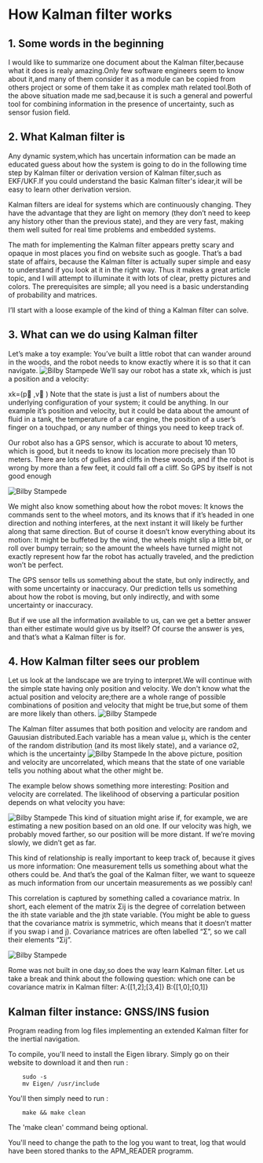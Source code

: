 # How Kalman filter works

## 1. Some words in the beginning
I would like to summarize one document about the Kalman filter,because what it does is realy amazing.Only few software engineers seem to know about it,and many of them consider it as a module can be copied from others project or some of them take it as complex math related tool.Both of the above situation made me sad,because it is such a general and powerful tool for combining information in the presence of uncertainty, such as sensor fusion field.

## 2. What Kalman filter is
Any dynamic system,which has uncertain information can be made an educated guess about how the system is going to do in the following time step by Kalman filter or derivation version of Kalman filter,such as EKF/UKF.If you could understand the basic Kalman filter's idear,it will be easy to learn other derivation version.

Kalman filters are ideal for systems which are continuously changing. They have the advantage that they are light on memory (they don’t need to keep any history other than the previous state), and they are very fast, making them well suited for real time problems and embedded systems.

The math for implementing the Kalman filter appears pretty scary and opaque in most places you find on website such as google. That’s a bad state of affairs, because the Kalman filter is actually super simple and easy to understand if you look at it in the right way. Thus it makes a great article topic, and I will attempt to illuminate it with lots of clear, pretty pictures and colors. The prerequisites are simple; all you need is a basic understanding of probability and matrices.

I’ll start with a loose example of the kind of thing a Kalman filter can solve.

## 3. What can we do using Kalman filter
Let’s make a toy example: You’ve built a little robot that can wander around in the woods, and the robot needs to know exactly where it is so that it can navigate.
![Bilby Stampede](https://www.bzarg.com/wp-content/uploads/2015/08/robot_forest-300x160.png)
We’ll say our robot has a state xk, which is just a position and a velocity:
    
   xk=(p⃗ ,v⃗ )
Note that the state is just a list of numbers about the underlying configuration of your system; it could be anything. In our example it’s position and velocity, but it could be data about the amount of fluid in a tank, the temperature of a car engine, the position of a user’s finger on a touchpad, or any number of things you need to keep track of.

Our robot also has a GPS sensor, which is accurate to about 10 meters, which is good, but it needs to know its location more precisely than 10 meters. There are lots of gullies and cliffs in these woods, and if the robot is wrong by more than a few feet, it could fall off a cliff. So GPS by itself is not good enough

![Bilby Stampede](https://www.bzarg.com/wp-content/uploads/2015/08/robot_ohnoes.png)

We might also know something about how the robot moves: It knows the commands sent to the wheel motors, and its knows that if it’s headed in one direction and nothing interferes, at the next instant it will likely be further along that same direction. But of course it doesn’t know everything about its motion: It might be buffeted by the wind, the wheels might slip a little bit, or roll over bumpy terrain; so the amount the wheels have turned might not exactly represent how far the robot has actually traveled, and the prediction won’t be perfect.

The GPS sensor tells us something about the state, but only indirectly, and with some uncertainty or inaccuracy. Our prediction tells us something about how the robot is moving, but only indirectly, and with some uncertainty or inaccuracy.

But if we use all the information available to us, can we get a better answer than either estimate would give us by itself? Of course the answer is yes, and that’s what a Kalman filter is for.

## 4. How Kalman filter sees our problem

Let us look at the landscape we are trying to interpret.We will continue with the simple state having only position and velocity.
We don't know what the actual position and velocity are;there are a whole range of possible combinations of position and velocity that might be true,but some of them are more likely than others.
![Bilby Stampede](https://www.bzarg.com/wp-content/uploads/2015/08/gauss_0.png)

The Kalman filter assumes that both position and velocity are random and Gauusian distributed.Each variable has a mean value μ, which is the center of the random distribution (and its most likely state), and a variance σ2, which is the uncertainty
![Bilby Stampede](https://www.bzarg.com/wp-content/uploads/2015/08/gauss_1.png)
In the above picture, position and velocity are uncorrelated, which means that the state of one variable tells you nothing about what the other might be.

The example below shows something more interesting: Position and velocity are correlated. The likelihood of observing a particular position depends on what velocity you have:

![Bilby Stampede](https://www.bzarg.com/wp-content/uploads/2015/08/gauss_3.png)
This kind of situation might arise if, for example, we are estimating a new position based on an old one. If our velocity was high, we probably moved farther, so our position will be more distant. If we’re moving slowly, we didn’t get as far.

This kind of relationship is really important to keep track of, because it gives us more information: One measurement tells us something about what the others could be. And that’s the goal of the Kalman filter, we want to squeeze as much information from our uncertain measurements as we possibly can!

This correlation is captured by something called a covariance matrix. In short, each element of the matrix Σij is the degree of correlation between the ith state variable and the jth state variable. (You might be able to guess that the covariance matrix is symmetric, which means that it doesn’t matter if you swap i and j). Covariance matrices are often labelled “Σ”, so we call their elements “Σij”.

![Bilby Stampede](https://www.bzarg.com/wp-content/uploads/2015/08/gauss_2.png)

Rome was not built in one day,so does the way learn Kalman filter.
Let us take a break and think about the following question:
which one can be covariance matrix in Kalman filter:
A:{[1,2];[3,4]} 
B:{[1,0];[0,1]}

## Kalman filter instance: GNSS/INS fusion


Program reading from log files implementing an extended Kalman filter for the inertial navigation.

To compile, you'll need to install the Eigen library. Simply go on their website to download it and then run : 

        sudo -s
        mv Eigen/ /usr/include


You'll then simply need to run : 

        make && make clean 

The 'make clean' command being optional. 

You'll need to change the path to the log you want to treat, log that would have been stored thanks to the APM_READER programm. 

